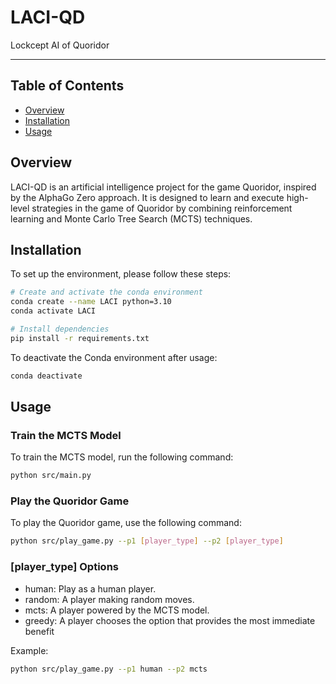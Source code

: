 # LACI-QD

Lockcept AI of Quoridor

---

## Table of Contents

- [Overview](#overview)
- [Installation](#installation)
- [Usage](#usage)

## Overview

LACI-QD is an artificial intelligence project for the game Quoridor, inspired by the AlphaGo Zero approach. It is designed to learn and execute high-level strategies in the game of Quoridor by combining reinforcement learning and Monte Carlo Tree Search (MCTS) techniques.

## Installation

To set up the environment, please follow these steps:

```bash
# Create and activate the conda environment
conda create --name LACI python=3.10
conda activate LACI

# Install dependencies
pip install -r requirements.txt
```

To deactivate the Conda environment after usage:

```bash
conda deactivate
```

## Usage

### Train the MCTS Model

To train the MCTS model, run the following command:

```bash
python src/main.py
```

### Play the Quoridor Game

To play the Quoridor game, use the following command:

```bash
python src/play_game.py --p1 [player_type] --p2 [player_type]
```

### [player_type] Options

- human: Play as a human player.
- random: A player making random moves.
- mcts: A player powered by the MCTS model.
- greedy: A player chooses the option that provides the most immediate benefit

Example:

```bash
python src/play_game.py --p1 human --p2 mcts
```
